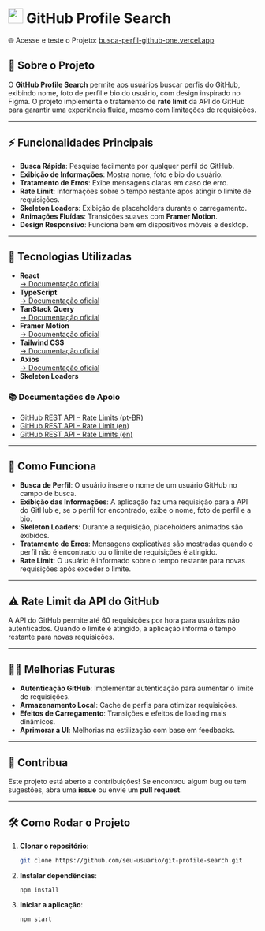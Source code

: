 # <img src="https://github.githubassets.com/images/modules/logos_page/GitHub-Mark.png" width="30" height="30"/> **GitHub Profile Search**

🌐 Acesse e teste o Projeto: [busca-perfil-github-one.vercel.app](https://busca-perfil-github-one.vercel.app)

## 📝 **Sobre o Projeto**

O **GitHub Profile Search** permite aos usuários buscar perfis do GitHub, exibindo nome, foto de perfil e bio do usuário, com design inspirado no Figma. O projeto implementa o tratamento de **rate limit** da API do GitHub para garantir uma experiência fluida, mesmo com limitações de requisições.

---

## ⚡ **Funcionalidades Principais**

- **Busca Rápida**: Pesquise facilmente por qualquer perfil do GitHub.
- **Exibição de Informações**: Mostra nome, foto e bio do usuário.
- **Tratamento de Erros**: Exibe mensagens claras em caso de erro.
- **Rate Limit**: Informações sobre o tempo restante após atingir o limite de requisições.
- **Skeleton Loaders**: Exibição de placeholders durante o carregamento.
- **Animações Fluídas**: Transições suaves com **Framer Motion**.
- **Design Responsivo**: Funciona bem em dispositivos móveis e desktop.

---

## 🎨 **Tecnologias Utilizadas**

- **React**  
  [→ Documentação oficial](https://react.dev/)
- **TypeScript**  
  [→ Documentação oficial](https://www.typescriptlang.org/docs/)
- **TanStack Query**  
  [→ Documentação oficial](https://tanstack.com/query/latest/docs/framework/react/community/tkdodos-blog#19-type-safe-react-query)
- **Framer Motion**  
  [→ Documentação oficial](https://www.npmjs.com/package/framer-motion)
- **Tailwind CSS**  
  [→ Documentação oficial](https://tailwindcss.com/docs)
- **Axios**  
  [→ Documentação oficial](https://axios-http.com/ptbr/docs/intro)
- **Skeleton Loaders**

### 📚 **Documentações de Apoio**

- [GitHub REST API – Rate Limits (pt-BR)](https://docs.github.com/pt/rest/using-the-rest-api/rate-limits-for-the-rest-api?apiVersion=2022-11-28)  
- [GitHub REST API – Rate Limit (en)](https://docs.github.com/en/rest/rate-limit/rate-limit?apiVersion=2022-11-28)  
- [GitHub REST API – Rate Limits (en)](https://docs.github.com/en/rest/using-the-rest-api/rate-limits-for-the-rest-api?apiVersion=2022-11-28)


---

## 🔧 **Como Funciona**

- **Busca de Perfil**: O usuário insere o nome de um usuário GitHub no campo de busca.
- **Exibição das Informações**: A aplicação faz uma requisição para a API do GitHub e, se o perfil for encontrado, exibe o nome, foto de perfil e a bio.
- **Skeleton Loaders**: Durante a requisição, placeholders animados são exibidos.
- **Tratamento de Erros**: Mensagens explicativas são mostradas quando o perfil não é encontrado ou o limite de requisições é atingido.
- **Rate Limit**: O usuário é informado sobre o tempo restante para novas requisições após exceder o limite.

---

## ⚠️ **Rate Limit da API do GitHub**

A API do GitHub permite até 60 requisições por hora para usuários não autenticados. Quando o limite é atingido, a aplicação informa o tempo restante para novas requisições.

---

## 🧑‍💻 **Melhorias Futuras**

- **Autenticação GitHub**: Implementar autenticação para aumentar o limite de requisições.
- **Armazenamento Local**: Cache de perfis para otimizar requisições.
- **Efeitos de Carregamento**: Transições e efeitos de loading mais dinâmicos.
- **Aprimorar a UI**: Melhorias na estilização com base em feedbacks.

---

## 📝 **Contribua**

Este projeto está aberto a contribuições! Se encontrou algum bug ou tem sugestões, abra uma **issue** ou envie um **pull request**.

---

## 🛠️ **Como Rodar o Projeto**

1. **Clonar o repositório**:

   ```bash
   git clone https://github.com/seu-usuario/git-profile-search.git
2. **Instalar dependências**:

   ```bash
   npm install
3. **Iniciar a aplicação**:

   ```bash
   npm start
